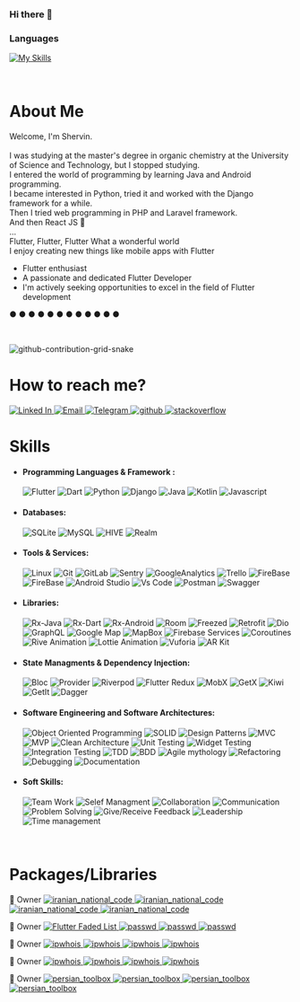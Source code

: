 ### Hi there 👋

<!--
**shervin-h/shervin-h** is a ✨ _special_ ✨ repository because its `README.md` (this file) appears on your GitHub profile.

Here are some ideas to get you started:

- 🔭 I’m currently working on ...
- 🌱 I’m currently learning ...
- 👯 I’m looking to collaborate on ...
- 🤔 I’m looking for help with ...
- 💬 Ask me about ...
- 📫 How to reach me: ...
- 😄 Pronouns: ...
- ⚡ Fun fact: ...
-->

### Languages
[![My Skills](https://skillicons.dev/icons?i=flutter,dart,androidstudio,kotlin,python,django,java,js,react,html,css)](https://skillicons.dev)

<!-- <p align="center">
  <img src="https://github.com/mahdidahouei/mahdidahouei/assets/58371632/69870ff3-aee2-4f00-9422-d4bb4da5cf76" alt="Flutter" width="70">
  <img src="https://upload.wikimedia.org/wikipedia/commons/thumb/c/c6/Dart_logo.png/600px-Dart_logo.png?20220718193800" alt="Dart" width="85">
  <img src="https://media4.giphy.com/media/llarwdtFqG63IlqUR1/giphy.webp?cid=790b76111eckrvyjieff7cgdwji3mky71nz18c4qkgm44w1h&ep=v1_gifs_search&rid=giphy.webp&ct=g" alt="Android" width="100">
  <img src="https://i.ibb.co/gdqhNhF/file-type-python-512x508.png" alt="file-type-python-512x508" border="0" width="85">
  <img src="https://i.ibb.co/yftN9Zw/django-201x256.png" alt="django-201x256" border="0", width="70">
  <img src="https://i.giphy.com/media/KzJkzjggfGN5Py6nkT/200.webp" alt="Github" width="100">  
  <img src="https://i.ibb.co/Sxphht7/Android-Studio-icon.png" alt="Android-Studio-icon" border="0" width="100">
  <img src="https://i.giphy.com/media/eNAsjO55tPbgaor7ma/200w.webp" alt="ReactJs" width="100">
</p> -->

<br/>

<p align="start">
  <h1 align="start"> About Me </h1>
<p h2 align="start">

Welcome, I'm  Shervin.  
<br>
I was studying at the master's degree in organic chemistry at the University of Science and Technology, but I stopped studying.
<br>
I entered the world of programming by learning Java and Android programming.
<br>
I became interested in Python, tried it and worked with the Django framework for a while.
<br>
Then I tried web programming in PHP and Laravel framework.
<br>
And then React JS  🫠
<br>
...
<br>
Flutter, Flutter, Flutter What a wonderful world
<br>
I enjoy creating new things like mobile apps with Flutter
<br>

- Flutter enthusiast
- A passionate and dedicated Flutter Developer
- I'm actively seeking opportunities to excel in the field of Flutter development
 
● ● ● ● ● ● ● ● ● ● ● ●


 <br />

 ![github-contribution-grid-snake](https://user-images.githubusercontent.com/90142173/154796318-e529fdc7-2132-4ce7-8417-06b71cf02506.svg)


<p align="start">
  <h1 align="start"> How to reach me? </h1>
<p h2 align="start">


 <a href="https://www.linkedin.com/in/shervin-hassanzadeh/">
   <img alt="Linked In" src="https://img.shields.io/badge/linkedin-0077B5.svg?style=flat-squar&logo=linkedin&logoColor=white"/>
 </a>
 <a href="mailto:shervin.hz07@gmail.com">
   <img alt="Email" src="https://img.shields.io/badge/Email-D14836?style=flat-squar&logo=gmail&logoColor=white"/>
 </a>
 <a href="https://t.me/shervin_hz07">
    <img alt="Telegram" src="https://img.shields.io/badge/Telegram-2B9FD1?style=flat-squar&logo=telegram&logoColor=white" />
 </a>
 <a href="https://github.com/shervin-h">
   <img alt="github" src="https://img.shields.io/badge/github-121011.svg?style=flat-squar&logo=github&logoColor=white"/>
 </a>
 <a href="https://stackoverflow.com/users/13066224/shervin">
   <img alt="stackoverflow" src="https://img.shields.io/badge/Stackoverflow-ef8236?style=flat-squar&logo=stackoverflow&logoColor=white" />
 </a>
 
 <br />
 
<p align="start">
  <h1 align="start"> Skills </h1>
<p h2 align="start">

- #### Programming Languages & Framework :
  <img alt="Flutter" src="https://img.shields.io/badge/Flutter-075898?style=flat-squar&logo=flutter&logoColor=white"/>
  <img alt="Dart" src="https://img.shields.io/badge/Dart-0175C2?style=flat-squar&logo=dart&logoColor=white">
  <img alt="Python" src="https://img.shields.io/badge/Python-0175C2?style=flat-squar&logo=python&logoColor=white">
  <img alt="Django" src="https://img.shields.io/badge/Django-42B88C?style=flat-squar&logo=django&logoColor=white">
  <img alt="Java" src="https://img.shields.io/badge/java-bc0b19?style=flat-squar&logo=openjdk&logoColor=white"/>
  <img alt="Kotlin" src="https://img.shields.io/badge/Kotlin-0095D5?style=flat-squar&logo=Kotlin&logoColor=white"/>
  <img alt="Javascript" src="https://img.shields.io/badge/javascript-ED8B00.svg?style=flat-squar&logo=javascript&logoColor=white"/>
  

- #### Databases:
  <img alt="SQLite" src="https://img.shields.io/badge/sqlite-316192.svg?style=flat-squar&logo=sqlite&logoColor=white"/>
  <img alt="MySQL" src="https://img.shields.io/badge/mysql-00f.svg?style=flat-squar&logo=mysql&logoColor=white"/>
  <img alt="HIVE" src="https://img.shields.io/badge/hive-ED8B00.svg?style=flat-squar&logo=hive&logoColor=white"/>
  <img alt="Realm" src="https://img.shields.io/badge/Realm-ff69b4.svg?style=flat-squar&logo=realm&logoColor=white"/>


- #### Tools & Services:
  <img alt="Linux" src="https://img.shields.io/badge/Linux-222222.svg?style=flat-squar&logo=Linux&labelColor=white&logoColor=222222"/>
  <img alt="Git" src="https://img.shields.io/badge/git-F05033.svg?style=flat-squar&logo=git&labelColor=F05033&logoColor=white"/>
  <img alt="GitLab" src="https://img.shields.io/badge/gitlab-121011.svg?style=flat-squar&logo=gitlab&labelColor=121011&logoColor=white"/>
  <img alt="Sentry" src="https://img.shields.io/badge/Sentry-0052CC.svg?style=flat-squar&logo=sentry&labelColor=0052CC&logoColor=white"/>
  <img alt="GoogleAnalytics" src="https://img.shields.io/badge/Google Analytics-e37400.svg?style=flat-squar&logo=googleanalytics&labelColor=e37400&logoColor=white"/>
  <img alt="Trello" src="https://img.shields.io/badge/Trello-02569B.svg?style=flat-squar&logo=trello&labelColor=02569B&logoColor=white"/>
  <img alt="FireBase" src="https://img.shields.io/badge/FireBase-EE800F.svg?style=flat-squar&logo=FireBase&labelColor=EE800F&logoColor=white"/>
  <img alt="FireBase" src="https://img.shields.io/badge/Supabase-EE800F.svg?style=flat-squar&logo=SupaBase&labelColor=EE800F&logoColor=white"/>
  <img alt="Android Studio" src="https://img.shields.io/badge/Android Studio-88B653.svg?style=flat-squar&logo=androidstudio&labelColor=88B653&logoColor=white"/>
  <img alt="Vs Code" src="https://img.shields.io/badge/Vs Code-3FABF3.svg?style=flat-squar&logo=visualstudiocode&labelColor=3FABF3&logoColor=white"/>
  <img alt="Postman" src="https://img.shields.io/badge/Postman-F76936.svg?style=flat-squar&logo=postman&labelColor=F76936&logoColor=white"/>
  <img alt="Swagger" src="https://img.shields.io/badge/Swagger-6A9500.svg?style=flat-squar&logo=swagger&labelColor=6A9500&logoColor=white"/>
  
  

- #### Libraries:
  <img alt="Rx-Java" src="https://img.shields.io/badge/Rx Java-E13992.svg?style=flat-squar&logo=android&labelColor=E13992&logoColor=white"/>
  <img alt="Rx-Dart" src="https://img.shields.io/badge/Rx Dart-E13992.svg?style=flat-squar&logo=dart&labelColor=E13992&logoColor=white"/>
  <img alt="Rx-Android" src="https://img.shields.io/badge/Rx Android-E13992.svg?style=flat-squar&logo=android&labelColor=E13992&logoColor=white"/>
  <img alt="Room" src="https://img.shields.io/badge/Room-013243.svg?style=flat-squar&logo=android&labelColor=013243&logoColor=white"/>  
  <img alt="Freezed" src="https://img.shields.io/badge/Freezed-316192.svg?style=flat-squar&logo=flutter&labelColor=316192&logoColor=white"/>
  <img alt="Retrofit" src="https://img.shields.io/badge/Retrofit-217346.svg?style=flat-squar&logo=flutter&labelColor=217346&logoColor=white"/>
  <img alt="Dio" src="https://img.shields.io/badge/Dio-F7931E.svg?style=flat-squar&logo=flutter&labelColor=F7931E&logoColor=white"/>
  <img alt="GraphQL" src="https://img.shields.io/badge/GraphQL-DE33A6.svg?style=flat-squar&logo=graphql&labelColor=DE33A6"/>
  <img alt="Google Map" src="https://img.shields.io/badge/Google Map-C72800.svg?style=flat-squar&logo=firebase&labelColor=C72800&logoColor=white"/>
  <img alt="MapBox" src="https://img.shields.io/badge/MapBox-252525.svg?style=flat-squar&logo=MapBox&labelColor=252525&logoColor=white"/>
  <img alt="Firebase Services" src="https://img.shields.io/badge/Firebase Services-EE800F.svg?style=flat-squar&logo=firebase&labelColor=EE800F&logoColor=white"/>
  <img alt="Coroutines" src="https://img.shields.io/badge/Coroutines-252525.svg?style=flat-squar&logo=android&labelColor=252525&logoColor=white"/>
  <img alt="Rive Animation" src="https://img.shields.io/badge/Rive Animation-000000.svg?style=flat-squar&logo=flutter&labelColor=000000"/>
  <img alt="Lottie Animation" src="https://img.shields.io/badge/Lottie Animation-007484.svg?style=flat-squar&logo=android&labelColor=007484&logoColor=white"/>
  <img alt="Vuforia" src="https://img.shields.io/badge/Vuforia-000000.svg?style=flat-squar&logo=unity&labelColor=000000&logoColor=white"/>
  <img alt="AR Kit" src="https://img.shields.io/badge/AR Kit-757575.svg?style=flat-squar&logo=flutter&labelColor=757575&logoColor=white"/>

- #### State Managments & Dependency Injection:
  <img alt="Bloc" src="https://img.shields.io/badge/Bloc-0080BB.svg?style=flat-squar&logo=flutter&logoColor=white"/>
  <img alt="Provider" src="https://img.shields.io/badge/Provider-EB6222.svg?style=flat-squar&logo=flutter&logoColor=white"/>
  <img alt="Riverpod" src="https://img.shields.io/badge/Riverpod-08599D.svg?style=flat-squar&logo=flutter&logoColor=white"/>
  <img alt="Flutter Redux" src="https://img.shields.io/badge/Flutter Redux-7247B5.svg?style=flat-squar&logo=redux&logoColor=white"/> 
  <img alt="MobX" src="https://img.shields.io/badge/MobX-015496.svg?style=flat-squar&logo=mobx&logoColor=white"/>
  <img alt="GetX" src="https://img.shields.io/badge/GetX-6711B6.svg?style=flat-squar&logo=flutter&logoColor=white"/>
  <img alt="Kiwi" src="https://img.shields.io/badge/Kiwi-755246.svg?style=flat-squar&logo=flutter&logoColor=white"/>
  <img alt="GetIt" src="https://img.shields.io/badge/GetIt-035697.svg?style=flat-squar&logo=flutter&logoColor=white"/>
  <img alt="Dagger" src="https://img.shields.io/badge/Dagger-1B1E45.svg?style=flat-squar&logo=android&labelColor=1B1E45&logoColor=white"/>

- #### Software Engineering and Software Architectures:
  <img alt="Object Oriented Programming" src="https://img.shields.io/badge/OOP-121011.svg?style=flat-squar"/>
  <img alt="SOLID" src="https://img.shields.io/badge/SOLID-121011.svg?style=flat-squar"/>
  <img alt="Design Patterns" src="https://img.shields.io/badge/Design Patterns-121011.svg?style=flat-squar"/>
  <img alt="MVC" src="https://img.shields.io/badge/MVC-121011.svg?style=flat-squar"/>
  <img alt="MVP" src="https://img.shields.io/badge/MVP-121011.svg?style=flat-squar"/>
  <img alt="Clean Architecture" src="https://img.shields.io/badge/ Clean Architecture-121011.svg?style=flat-squar"/>
  <img alt="Unit Testing" src="https://img.shields.io/badge/Unit Testing-121011.svg?style=flat-squar"/>
  <img alt="Widget Testing" src="https://img.shields.io/badge/Widget Testing-121011.svg?style=flat-squar"/>  
  <img alt="Integration Testing" src="https://img.shields.io/badge/Integration Testing-121011.svg?style=flat-squar"/> 
  <img alt="TDD" src="https://img.shields.io/badge/TDD-121011.svg?style=flat-squar"/>
  <img alt="BDD" src="https://img.shields.io/badge/BDD-121011.svg?style=flat-squar"/>
  <img alt="Agile mythology" src="https://img.shields.io/badge/Agile mythology-121011.svg?style=flat-squar"/>
  <img alt="Refactoring" src="https://img.shields.io/badge/Refactoring-121011.svg?style=flat-squar"/>
  <img alt="Debugging" src="https://img.shields.io/badge/Debugging-121011.svg?style=flat-squar"/>
  <img alt="Documentation" src="https://img.shields.io/badge/Documentation-121011.svg?style=flat-squar"/>

- #### Soft Skills:
  <img alt="Team Work" src="https://img.shields.io/badge/Team Work-02569B.svg?style=flat-squar"/>
  <img alt="Selef Managment" src="https://img.shields.io/badge/Selef Managment-02569B.svg?style=flat-squar"/>
  <img alt="Collaboration" src="https://img.shields.io/badge/Collaboration-02569B.svg?style=flat-squar"/>
  <img alt="Communication" src="https://img.shields.io/badge/Communication-02569B.svg?style=flat-squar"/>
  <img alt="Problem Solving" src="https://img.shields.io/badge/Problem Solving-02569B.svg?style=flat-squar"/>
  <img alt="Give/Receive Feedback" src="https://img.shields.io/badge/Give/Receive Feedback-02569B.svg?style=flat-squar"/>
  <img alt="Leadership" src="https://img.shields.io/badge/Leadership-02569B.svg?style=flat-squar"/>
  <img alt="Time management" src="https://img.shields.io/badge/Time management-02569B.svg?style=flat-squar"/>

<br />
 <p align="start">
   <h1 align="start"> Packages/Libraries </h1>
 <p h2 align="start">

<p> 👑 Owner
 <a href="https://pub.dev/packages/iranian_national_code">
<img alt="iranian_national_code" src="https://img.shields.io/badge/Iranian NationalCode-075898.svg?style=flat-squar&logo=Dart&label=package&labelColor=585858&logoColor=white"/>
  <img alt="iranian_national_code" src="https://img.shields.io/pub/points/iranian_national_code?logo=dart&label=points"/>
  <img alt="iranian_national_code" src="https://img.shields.io/pub/popularity/iranian_national_code?logo=dart"/>
  <img alt="iranian_national_code" src="https://img.shields.io/pub/likes/iranian_national_code?logo=dart"/>
 </a>
</p>
<p> 👑 Owner
 <a href="https://pub.dev/packages/passwd">
  <img alt="Flutter Faded List" src="https://img.shields.io/badge/passwd-075898.svg?style=flat-squar&logo=Dart&label=package&labelColor=585858&logoColor=white"/>
  <img alt="passwd" src="https://img.shields.io/pub/points/passwd?logo=dart&label=points"/>
  <img alt="passwd" src="https://img.shields.io/pub/popularity/passwd?logo=dart"/>
  <img alt="passwd" src="https://img.shields.io/pub/likes/passwd?logo=dart"/>
 </a>
</p>

<p> 👑 Owner
 <a href="https://pub.dev/packages/ipwhois">
  <img alt="ipwhois" src="https://img.shields.io/badge/ipwhois-075898.svg?style=flat-squar&logo=Dart&label=package&labelColor=585858&logoColor=white"/>
  <img alt="ipwhois" src="https://img.shields.io/pub/points/ipwhois?logo=dart&label=points"/>
  <img alt="ipwhois" src="https://img.shields.io/pub/popularity/ipwhois?logo=dart"/>
  <img alt="ipwhois" src="https://img.shields.io/pub/likes/ipwhois?logo=dart"/>
 </a>
</p>

<p> 👑 Owner
 <a href="https://pub.dev/packages/radial_progress">
  <img alt="ipwhois" src="https://img.shields.io/badge/Radial Progress-075898.svg?style=flat-squar&logo=Flutter&label=package&labelColor=585858&logoColor=white"/>
  <img alt="ipwhois" src="https://img.shields.io/pub/points/radial_progress?logo=Flutter&label=points"/>
  <img alt="ipwhois" src="https://img.shields.io/pub/popularity/radial_progress?logo=Flutter"/>
  <img alt="ipwhois" src="https://img.shields.io/pub/likes/radial_progress?logo=Flutter"/>
 </a>
</p>

<p> 👑 Owner
 <a href="https://pub.dev/packages/persian_toolbox">
  <img alt="persian_toolbox" src="https://img.shields.io/badge/Persian Toolbox-075898.svg?style=flat-squar&logo=Flutter&label=package&labelColor=585858&logoColor=white"/>
  <img alt="persian_toolbox" src="https://img.shields.io/pub/points/persian_toolbox?logo=Flutter&label=points"/>
  <img alt="persian_toolbox" src="https://img.shields.io/pub/popularity/persian_toolbox?logo=Flutter"/>
  <img alt="persian_toolbox" src="https://img.shields.io/pub/likes/persian_toolbox?logo=Flutter"/>
 </a>
</p>

<br>
